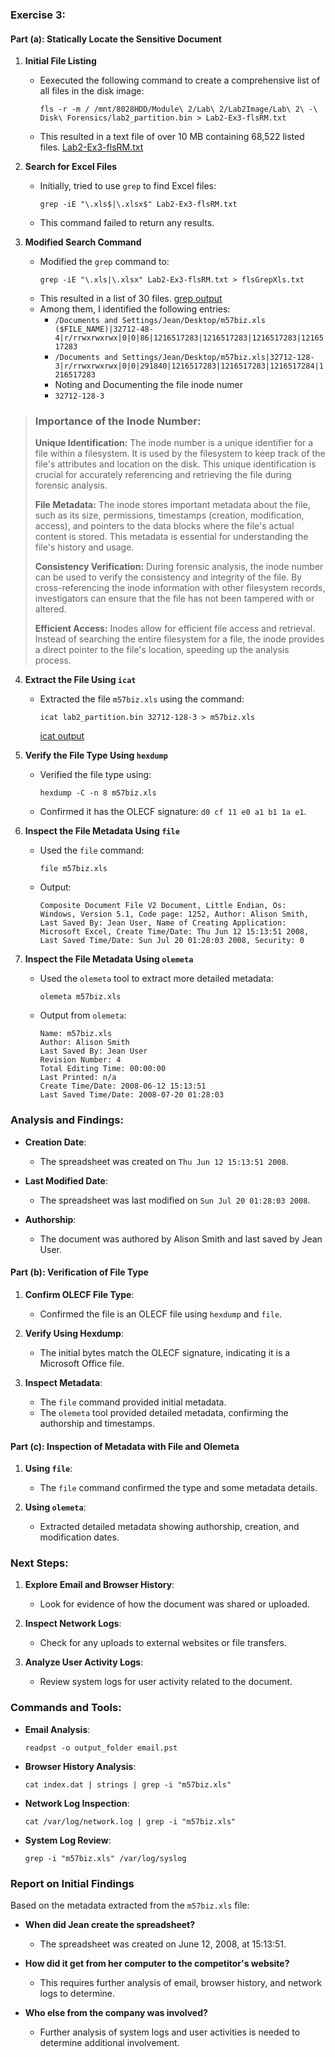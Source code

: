 ### Exercise 3:

#### Part (a): Statically Locate the Sensitive Document

1. **Initial File Listing**
   - Eexecuted the following command to create a comprehensive list of all files in the disk image:
     ```shell
     fls -r -m / /mnt/8028HDD/Module\ 2/Lab\ 2/Lab2Image/Lab\ 2\ -\ Disk\ Forensics/lab2_partition.bin > Lab2-Ex3-flsRM.txt
     ```
   - This resulted in a text file of over 10 MB containing 68,522 listed files.
[Lab2-Ex3-flsRM.txt](https://github.com/blackTieV2/ZEIT8028/blob/main/Labs/Lab2/OutputFiles/Lab2-Ex3-flsRM.txt)
2. **Search for Excel Files**
   - Initially, tried to use `grep` to find Excel files:
     ```shell
     grep -iE "\.xls$|\.xlsx$" Lab2-Ex3-flsRM.txt
     ```
   - This command failed to return any results.

3. **Modified Search Command**
   - Modified the `grep` command to:
     ```shell
     grep -iE "\.xls|\.xlsx" Lab2-Ex3-flsRM.txt > flsGrepXls.txt
     ```
   - This resulted in a list of 30 files.
     [grep output](https://github.com/blackTieV2/ZEIT8028/blob/main/Labs/Lab2/OutputFiles/flsGrepXls.txt)
   - Among them, I identified the following entries:
     - `/Documents and Settings/Jean/Desktop/m57biz.xls ($FILE_NAME)|32712-48-4|r/rrwxrwxrwx|0|0|86|1216517283|1216517283|1216517283|1216517283`
     - `/Documents and Settings/Jean/Desktop/m57biz.xls|32712-128-3|r/rrwxrwxrwx|0|0|291840|1216517283|1216517283|1216517284|1216517283`
     - Noting and Documenting the file inode numer
     - `32712-128-3`
> ### Importance of the Inode Number:
> **Unique Identification:**
> The inode number is a unique identifier for a file within a filesystem. It is used by the filesystem to keep track of the file's attributes and location on the disk. This unique identification is crucial for accurately referencing and retrieving the file during forensic analysis.
>
> **File Metadata:**
> The inode stores important metadata about the file, such as its size, permissions, timestamps (creation, modification, access), and pointers to the data blocks where the file's actual content is stored. This metadata is essential for understanding the file's history and usage.
>
> **Consistency Verification:**
> During forensic analysis, the inode number can be used to verify the consistency and integrity of the file. By cross-referencing the inode information with other filesystem records, investigators can ensure that the file has not been tampered with or altered.
>
> **Efficient Access:**
> Inodes allow for efficient file access and retrieval. Instead of searching the entire filesystem for a file, the inode provides a direct pointer to the file's location, speeding up the analysis process.


4. **Extract the File Using `icat`**
   - Extracted the file `m57biz.xls` using the command:
     ```shell
     icat lab2_partition.bin 32712-128-3 > m57biz.xls
     ```
     [icat output](https://github.com/blackTieV2/ZEIT8028/blob/main/Labs/Lab2/OutputFiles/m57biz.xls)
  

5. **Verify the File Type Using `hexdump`**
   - Verified the file type using:
     ```shell
     hexdump -C -n 8 m57biz.xls
     ```
   - Confirmed it has the OLECF signature: `d0 cf 11 e0 a1 b1 1a e1`.

6. **Inspect the File Metadata Using `file`**
   - Used the `file` command:
     ```shell
     file m57biz.xls
     ```
   - Output: 
     ```
     Composite Document File V2 Document, Little Endian, Os: Windows, Version 5.1, Code page: 1252, Author: Alison Smith, Last Saved By: Jean User, Name of Creating Application: Microsoft Excel, Create Time/Date: Thu Jun 12 15:13:51 2008, Last Saved Time/Date: Sun Jul 20 01:28:03 2008, Security: 0
     ```

7. **Inspect the File Metadata Using `olemeta`**
   - Used the `olemeta` tool to extract more detailed metadata:
     ```shell
     olemeta m57biz.xls
     ```
   - Output from `olemeta`:
     ```
     Name: m57biz.xls
     Author: Alison Smith
     Last Saved By: Jean User
     Revision Number: 4
     Total Editing Time: 00:00:00
     Last Printed: n/a
     Create Time/Date: 2008-06-12 15:13:51
     Last Saved Time/Date: 2008-07-20 01:28:03
     ```

### Analysis and Findings:

- **Creation Date**:
  - The spreadsheet was created on `Thu Jun 12 15:13:51 2008`.

- **Last Modified Date**:
  - The spreadsheet was last modified on `Sun Jul 20 01:28:03 2008`.

- **Authorship**:
  - The document was authored by Alison Smith and last saved by Jean User.

#### Part (b): Verification of File Type

1. **Confirm OLECF File Type**:
   - Confirmed the file is an OLECF file using `hexdump` and `file`.

2. **Verify Using Hexdump**:
   - The initial bytes match the OLECF signature, indicating it is a Microsoft Office file.

3. **Inspect Metadata**:
   - The `file` command provided initial metadata.
   - The `olemeta` tool provided detailed metadata, confirming the authorship and timestamps.

#### Part (c): Inspection of Metadata with File and Olemeta

1. **Using `file`**:
   - The `file` command confirmed the type and some metadata details.

2. **Using `olemeta`**:
   - Extracted detailed metadata showing authorship, creation, and modification dates.

### Next Steps:

1. **Explore Email and Browser History**:
   - Look for evidence of how the document was shared or uploaded.

2. **Inspect Network Logs**:
   - Check for any uploads to external websites or file transfers.

3. **Analyze User Activity Logs**:
   - Review system logs for user activity related to the document.

### Commands and Tools:

- **Email Analysis**:
  ```shell
  readpst -o output_folder email.pst
  ```

- **Browser History Analysis**:
  ```shell
  cat index.dat | strings | grep -i "m57biz.xls"
  ```

- **Network Log Inspection**:
  ```shell
  cat /var/log/network.log | grep -i "m57biz.xls"
  ```

- **System Log Review**:
  ```shell
  grep -i "m57biz.xls" /var/log/syslog
  ```

### Report on Initial Findings

Based on the metadata extracted from the `m57biz.xls` file:

- **When did Jean create the spreadsheet?**
  - The spreadsheet was created on June 12, 2008, at 15:13:51.

- **How did it get from her computer to the competitor's website?**
  - This requires further analysis of email, browser history, and network logs to determine.

- **Who else from the company was involved?**
  - Further analysis of system logs and user activities is needed to determine additional involvement.
